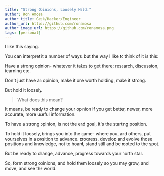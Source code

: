 ```yaml
---
title: "Strong Opinions, Loosely Held."
author: Ron Amosa
author_title: Geek/Hacker/Engineer
author_url: https://github.com/ronamosa
author_image_url: https://github.com/ronamosa.png
tags: [personal]
---
```


I like this saying.

You can interpret it a number of ways, but the way I like to think of it is this:

Have a strong opinion- whatever it takes to get there; research, discussion, learning etc.

Don't just have an opinion, make it one worth holding, make it strong.

But hold it loosely.

> What does this mean?

It means, be ready to change your opinion if you get better, newer, more accurate, more useful information.

To have a strong opinion, is not the end goal, it's the starting position.

To hold it loosely, brings you into the game- where you, and others, put yourselves in a position to advance, progress, develop and evolve those positions and knowledge, not to hoard, stand still and be rooted to the spot.

But be ready to change, advance, progress towards your north star.

So, form strong opinions, and hold them loosely so you may grow, and move, and see the world.
